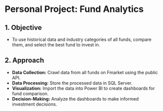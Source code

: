 # Personal Project: Fund Analytics

## 1. Objective

- To use historical data and industry categories of all funds, compare them, and select the best fund to invest in.

## 2. Approach

- **Data Collection:** Crawl data from all funds on Fmarket using the public API.
- **Data Processing:** Store the processed data in SQL Server.
- **Visualization:** Import the data into Power BI to create dashboards for fund comparison.
- **Decision-Making:** Analyze the dashboards to make informed investment decisions.
